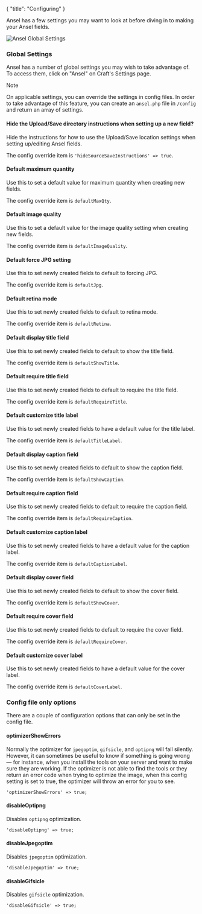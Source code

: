 {
    "title": "Configuring"
}

Ansel has a few settings you may want to look at before diving in to making your Ansel fields.

<img alt="Ansel Global Settings" src="/uploads-static/software/ansel-craft/documentation/ansel-craft-2-settings-page.png" srcset="/uploads-static/software/ansel-craft/documentation/ansel-craft-2-settings-page.png 1x, /uploads-static/software/ansel-craft/documentation/ansel-craft-2-settings-page-2x.png 2x">

### Global Settings

Ansel has a number of global settings you may wish to take advantage of. To access them, click on "Ansel" on Craft's Settings page.

<div class="Note">
    <div class="Note__Title">
        Note
    </div>
    <div class="Note__Body">
        <p>On applicable settings, you can override the settings in config files. In order to take advantage of this feature, you can create an <code>ansel.php</code> file in <code>/config</code> and return an array of settings.</p>
    </div>
</div>

#### Hide the Upload/Save directory instructions when setting up a new field?

Hide the instructions for how to use the Upload/Save location settings when setting up/editing Ansel fields.

The config override item is `'hideSourceSaveInstructions' => true`.

#### Default maximum quantity

Use this to set a default value for maximum quantity when creating new fields.

The config override item is `defaultMaxQty`.

#### Default image quality

Use this to set a default value for the image quality setting when creating new fields.

The config override item is `defaultImageQuality`.

#### Default force JPG setting

Use this to set newly created fields to default to forcing JPG.

The config override item is `defaultJpg`.

#### Default retina mode

Use this to set newly created fields to default to retina mode.

The config override item is `defaultRetina`.

#### Default display title field

Use this to set newly created fields to default to show the title field.

The config override item is `defaultShowTitle`.

#### Default require title field

Use this to set newly created fields to default to require the title field.

The config override item is `defaultRequireTitle`.

#### Default customize title label

Use this to set newly created fields to have a default value for the title label.

The config override item is `defaultTitleLabel`.

#### Default display caption field

Use this to set newly created fields to default to show the caption field.

The config override item is `defaultShowCaption`.

#### Default require caption field

Use this to set newly created fields to default to require the caption field.

The config override item is `defaultRequireCaption`.

#### Default customize caption label

Use this to set newly created fields to have a default value for the caption label.

The config override item is `defaultCaptionLabel`.

#### Default display cover field

Use this to set newly created fields to default to show the cover field.

The config override item is `defaultShowCover`.

#### Default require cover field

Use this to set newly created fields to default to require the cover field.

The config override item is `defaultRequireCover`.

#### Default customize cover label

Use this to set newly created fields to have a default value for the cover label.

The config override item is `defaultCoverLabel`.

### Config file only options

There are a couple of configuration options that can only be set in the config file.

#### optimizerShowErrors

Normally the optimizer for `jpegoptim`, `gifsicle`, and `optipng` will fail silently. However, it can sometimes be useful to know if something is going wrong — for instance, when you install the tools on your server and want to make sure they are working. If the optimizer is not able to find the tools or they return an error code when trying to optimize the image, when this config setting is set to true, the optimizer will throw an error for you to see.

`'optimizerShowErrors' => true;`

#### disableOptipng

Disables `optipng` optimization.

`'disableOptipng' => true;`

#### disableJpegoptim

Disables `jpegoptim` optimization.

`'disableJpegoptim' => true;`

#### disableGifsicle

Disables `gifsicle` optimization.

`'disableGifsicle' => true;`
